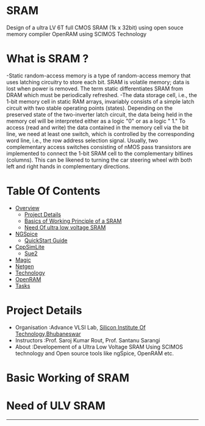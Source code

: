 # SRAM
Design of a ultra LV 6T full CMOS SRAM (1k x 32bit) using open souce memory compiler OpenRAM using SCIMOS Technology
# What is SRAM ?
-Static random-access memory is a type of random-access memory that uses latching circuitry to store each bit. SRAM is volatile memory; data is lost when power is removed. The term static differentiates SRAM from DRAM which must be periodically refreshed.
-The data storage cell, i.e., the 1-bit memory cell in static RAM arrays, invariably
consists of a simple latch circuit with two stable operating points (states). Depending on
the preserved state of the two-inverter latch circuit, the data being held in the memory cel
will be interpreted either as a logic "0" or as a logic " 1." To access (read and write) the
data contained in the memory cell via the bit line, we need at least one switch, which is
controlled by the corresponding word line, i.e., the row address selection signal. Usually, two complementary access switches consisting of nMOS pass transistors are implemented to connect the 1-bit SRAM cell to the complementary bitlines (columns). This can be likened to turning the car steering wheel with both left and right hands in complementary directions.

# Table Of Contents
- [Overview](#Overview)
    - [Project Details](#Projet-Details)
    - [Basics of Working Principle of a SRAM](#Basic-Working-of-SRAM) 
    - [Need Of ultra low voltage SRAM](#Need-of-ULV-SRAM)
- [NGSpice](#NGSpice)
    - [QuickStart Guide](#Quick-Start-Guide)
- [CppSimLite](#CppSimLite)
    - [Sue2](#Sue2)
- [Magic](#Magic)
- [Netgen](#Netgen)
- [Technology](#Technology)
- [OpenRAM](#OpenRAM)
- [Tasks](#Tasks)
# Project Details
 - Organisation :Advance VLSI Lab, [Silicon Institute Of Technology,Bhubaneswar]
 - Instructors  :Prof. Saroj Kumar Rout, Prof. Santanu Sarangi
 - About        :Developement of a Ultra Low Voltage SRAM Using SCIMOS technology and Open source tools like ngSpice, OpenRAM etc.
# Basic Working of SRAM
# Need of ULV SRAM

* * *
[Silicon Institute Of Technology,Bhubaneswar]: https://www.silicon.ac.in/sitbbsr/
